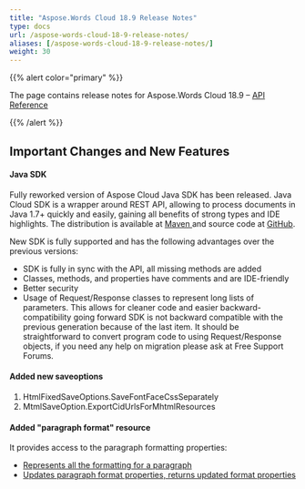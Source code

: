 ```yaml
---
title: "Aspose.Words Cloud 18.9 Release Notes"
type: docs
url: /aspose-words-cloud-18-9-release-notes/
aliases: [/aspose-words-cloud-18-9-release-notes/]
weight: 30
---
```


{{% alert color="primary" %}} 

The page contains release notes for Aspose.Words Cloud 18.9 – [API Reference](https://apireference.aspose.cloud/words/)

{{% /alert %}} 
## **Important Changes and New Features**
#### **Java SDK**
Fully reworked version of Aspose Cloud Java SDK has been released. Java Cloud SDK is a wrapper around REST API, allowing to process documents in Java 1.7+ quickly and easily, gaining all benefits of strong types and IDE highlights. The distribution is available at [Maven ](https://artifact.aspose.cloud/webapp/#/artifacts/browse/tree/General/repo/com/aspose/aspose-words-cloud)and source code at [GitHub](https://github.com/aspose-words-cloud/aspose-words-cloud-java).

New SDK is fully supported and has the following advantages over the previous versions:

- SDK is fully in sync with the API, all missing methods are added
- Classes, methods, and properties have comments and are IDE-friendly
- Better security
- Usage of Request/Response classes to represent long lists of parameters. This allows for cleaner code and easier backward-compatibility going forward
  SDK is not backward compatible with the previous generation because of the last item. It should be straightforward to convert program code to using Request/Response objects, if you need any help on migration please ask at Free Support Forums.
#### **Added new saveoptions**
1. HtmlFixedSaveOptions.SaveFontFaceCssSeparately
1. MtmlSaveOption.ExportCidUrlsForMhtmlResources
#### **Added "paragraph format" resource**
It provides access to the paragraph formatting properties:

- [Represents all the formatting for a paragraph](https://apireference.aspose.cloud/words/#!/Paragraphs/GetDocumentParagraphFormat)
- [Updates paragraph format properties, returns updated format properties](https://apireference.aspose.cloud/words/#!/Paragraphs/PostDocumentParagraphFormat)
